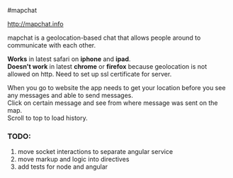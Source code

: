 #mapchat

http://mapchat.info

mapchat is a geolocation-based chat that allows people around to communicate with each other.

**Works** in latest safari on **iphone** and **ipad**.<br />
**Doesn't work** in latest **chrome** or **firefox** because geolocation is not allowed on http. Need to set up ssl certificate for server.

When you go to website the app needs to get your location before you see any messages and able to send messages.<br />
Click on certain message and see from where message was sent on the map.<br />
Scroll to top to load history. 

<h3>TODO:</h3>

1. move socket interactions to separate angular service
2. move markup and logic into directives
3. add tests for node and angular
